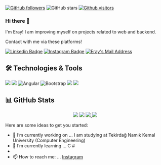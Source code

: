 
[![GitHub followers](https://img.shields.io/github/followers/Eraydemir52?style=social)](https://github.com/Eraydemir52?tab=followers)
![GitHub stars](https://img.shields.io/github/stars/Eraydemir52?style=social)
[![Github visitors](https://visitor-badge.glitch.me/badge?page_id=Eraydemir52.visitor-badge)](https://GitHub.com/Eraydemir52/StrapDown.js/stargazers/)





### Hi there 👋

I'm Eray! I am improving myself on projects related to web and backend.

Contact with me via these platforms!

[![Linkedin Badge](https://img.shields.io/badge/eraydemir-follow%20on%20linkedin-blue?style=for-the-badge&logo=linkedin)](https://www.linkedin.com/in/eray-demir-63b1a31b9/)
[![Instagram Badge](https://img.shields.io/badge/eraydemir-follow%20on%20instagram-blue?style=for-the-badge&logo=instagram)](https://www.instagram.com/erayy_dmrr/)
  <a href="mailto:eraydemir5225@gmail.com" target="_blank" rel="nofollow"><img alt="Eray's Mail Address" src="https://img.shields.io/badge/Gmail-D14836?style=for-the-badge&logo=gmail&logoColor=white" /></a>
  

## 🛠 Technologies & Tools
<img src = "https://img.shields.io/badge/C%23-239120?style=for-the-badge&logo=c-sharp&logoColor=white"> </img>
<img src = "https://img.shields.io/badge/.NET-5C2D91?style=for-the-badge&logo=.net&logoColor=white"> </img>
<img alt="Angular" src="https://img.shields.io/badge/angular%20-%23DD0031.svg?&style=for-the-badge&logo=angular&logoColor=white"/>
<img alt="Bootstrap" src="https://img.shields.io/badge/bootstrap%20-%23563D7C.svg?&style=for-the-badge&logo=bootstrap&logoColor=white"/>
<img src = "https://img.shields.io/badge/Microsoft_SQL_Server-CC2927?style=for-the-badge&logo=microsoft-sql-server&logoColor=white"> </img>
<img src = "https://img.shields.io/badge/Windows-0078D6?style=for-the-badge&logo=windows&logoColor=white"> </img>





## 📊 GitHub Stats

<p align="center">
  <img src="https://github-readme-stats.vercel.app/api?username=Eraydemir52&count_private=true&show_icons=true&theme=tokyonight">
  <img src="https://github-readme-stats.vercel.app/api/top-langs/?username=Eraydemir52&hide=python&layout=compact&show_icons=true&theme=tokyonight">
  <a href="https://github.com/Eraydemir52/Eraydemir52">
    <img src="https://github-readme-stats.vercel.app/api/pin?username=Eraydemir52&repo=Eraydemir52&show_icons=true&theme=tokyonight"</img>
  </a>
  <a href="https://github.com/Eraydemir52/Eraydemir52">
    <img src="https://github-readme-stats.vercel.app/api/pin?username=Eraydemir52&repo=Eraydemir52&show_icons=true&theme=tokyonight"</img>
  </a>
</p>


Here are some ideas to get you started:

- 🔭 I’m currently working on ... I am studying at Tekirdağ Namık Kemal University (Computer Engineering)
- 🌱 I’m currently learning ... C #
-
- 📫 How to reach me: ... [Instagram](https://www.instagram.com/erayy_dmrr/)

